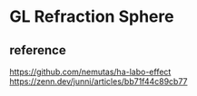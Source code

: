 # GL Refraction Sphere

## reference
https://github.com/nemutas/ha-labo-effect  
https://zenn.dev/junni/articles/bb71f44c89cb77
